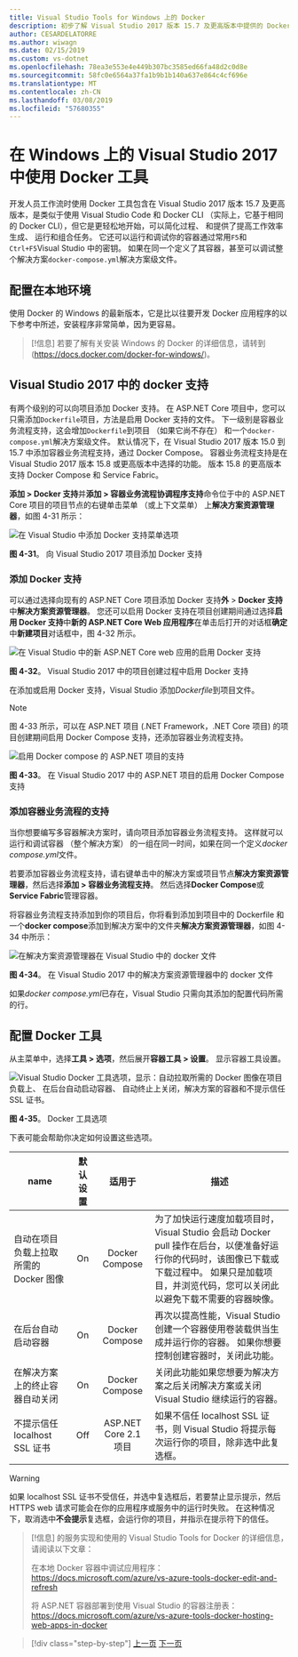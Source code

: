 ```yaml
---
title: Visual Studio Tools for Windows 上的 Docker
description: 初步了解 Visual Studio 2017 版本 15.7 及更高版本中提供的 Docker 工具。
author: CESARDELATORRE
ms.author: wiwagn
ms.date: 02/15/2019
ms.custom: vs-dotnet
ms.openlocfilehash: 78ea3e553e4e449b307bc3585ed66fa48d2c0d8e
ms.sourcegitcommit: 58fc0e6564a37fa1b9b1b140a637e864c4cf696e
ms.translationtype: MT
ms.contentlocale: zh-CN
ms.lasthandoff: 03/08/2019
ms.locfileid: "57680355"
---
```

# <a name="use-docker-tools-in-visual-studio-2017-on-windows"></a>在 Windows 上的 Visual Studio 2017 中使用 Docker 工具

开发人员工作流时使用 Docker 工具包含在 Visual Studio 2017 版本 15.7 及更高版本，是类似于使用 Visual Studio Code 和 Docker CLI （实际上，它基于相同的 Docker CLI），但它是更轻松地开始，可以简化过程、 和提供了提高工作效率生成、 运行和组合任务。 它还可以运行和调试你的容器通过常用`F5`和`Ctrl+F5`Visual Studio 中的密钥。 如果在同一个定义了其容器，甚至可以调试整个解决方案`docker-compose.yml`解决方案级文件。

## <a name="configure-your-local-environment"></a>配置在本地环境

使用 Docker 的 Windows 的最新版本，它是比以往要开发 Docker 应用程序的以下参考中所述，安装程序非常简单，因为更容易。

> [!信息] 若要了解有关安装 Windows 的 Docker 的详细信息，请转到 (<https://docs.docker.com/docker-for-windows/>)。

## <a name="docker-support-in-visual-studio-2017"></a>Visual Studio 2017 中的 docker 支持

有两个级别的可以向项目添加 Docker 支持。 在 ASP.NET Core 项目中，您可以只需添加`Dockerfile`项目，方法是启用 Docker 支持的文件。 下一级别是容器业务流程支持，这会增加`Dockerfile`到项目 （如果它尚不存在） 和一个`docker-compose.yml`解决方案级文件。 默认情况下，在 Visual Studio 2017 版本 15.0 到 15.7 中添加容器业务流程支持，通过 Docker Compose。 容器业务流程支持是在 Visual Studio 2017 版本 15.8 或更高版本中选择的功能。 版本 15.8 的更高版本支持 Docker Compose 和 Service Fabric。

**添加 > Docker 支持**并**添加 > 容器业务流程协调程序支持**命令位于中的 ASP.NET Core 项目的项目节点的右键单击菜单 （或上下文菜单） 上**解决方案资源管理器**，如图 4-31 所示：

![在 Visual Studio 中添加 Docker 支持菜单选项](./media/add-docker-support-menu.png)

**图 4-31**。 向 Visual Studio 2017 项目添加 Docker 支持

### <a name="add-docker-support"></a>添加 Docker 支持

可以通过选择向现有的 ASP.NET Core 项目添加 Docker 支持**外** > **Docker 支持**中**解决方案资源管理器**。 您还可以启用 Docker 支持在项目创建期间通过选择**启用 Docker 支持**中**新的 ASP.NET Core Web 应用程序**在单击后打开的对话框**确定**中**新建项目**对话框中，图 4-32 所示。

![在 Visual Studio 中的新 ASP.NET Core web 应用的启用 Docker 支持](./media/enable-docker-support-visual-studio.png)

**图 4-32**。 Visual Studio 2017 中的项目创建过程中启用 Docker 支持

在添加或启用 Docker 支持，Visual Studio 添加*Dockerfile*到项目文件。

> [!NOTE]
> 图 4-33 所示，可以在 ASP.NET 项目 (.NET Framework，.NET Core 项目) 的项目创建期间启用 Docker Compose 支持，还添加容器业务流程支持。

![启用 Docker compose 的 ASP.NET 项目的支持](media/enable-docker-compose-support.png)

**图 4-33**。 在 Visual Studio 2017 中的 ASP.NET 项目的启用 Docker Compose 支持

### <a name="add-container-orchestration-support"></a>添加容器业务流程的支持

当你想要编写多容器解决方案时，请向项目添加容器业务流程支持。 这样就可以运行和调试容器 （整个解决方案） 的一组在同一时间，如果在同一个定义*docker compose.yml*文件。

若要添加容器业务流程支持，请右键单击中的解决方案或项目节点**解决方案资源管理器**，然后选择**添加 > 容器业务流程支持**。 然后选择**Docker Compose**或**Service Fabric**管理容器。

将容器业务流程支持添加到你的项目后，你将看到添加到项目中的 Dockerfile 和一个**docker compose**添加到解决方案中的文件夹**解决方案资源管理器**，如图 4-34 中所示：

![在解决方案资源管理器在 Visual Studio 中的 docker 文件](media/docker-support-solution-explorer.png)

**图 4-34**。 在 Visual Studio 2017 中的解决方案资源管理器中的 docker 文件

如果*docker compose.yml*已存在，Visual Studio 只需向其添加的配置代码所需的行。

## <a name="configure-docker-tools"></a>配置 Docker 工具

从主菜单中，选择**工具 > 选项**，然后展开**容器工具 > 设置**。 显示容器工具设置。

![Visual Studio Docker 工具选项，显示：自动拉取所需的 Docker 图像在项目负载上、 在后台自动启动容器、 自动终止上关闭，解决方案的容器和不提示信任 SSL 证书。](./media/visual-studio-docker-tools-options.png)

**图 4-35**。 Docker 工具选项

下表可能会帮助你决定如何设置这些选项。

| name | 默认设置 | 适用于 | 描述 |
| -----|:---------------:|:----------:| ----------- |
| 自动在项目负载上拉取所需的 Docker 图像 | On | Docker Compose | 为了加快运行速度加载项目时，Visual Studio 会启动 Docker pull 操作在后台，以便准备好运行你的代码时，该图像已下载或下载过程中。 如果只是加载项目，并浏览代码，您可以关闭此以避免下载不需要的容器映像。 |
| 在后台自动启动容器 | On | Docker Compose | 再次以提高性能，Visual Studio 创建一个容器使用卷装载供当生成并运行你的容器。 如果你想要控制创建容器时，关闭此功能。 |
| 在解决方案上的终止容器自动关闭 | On | Docker Compose | 关闭此功能如果您想要为解决方案之后关闭解决方案或关闭 Visual Studio 继续运行的容器。 |
| 不提示信任 localhost SSL 证书 | Off | ASP.NET Core 2.1 项目 | 如果不信任 localhost SSL 证书，则 Visual Studio 将提示每次运行你的项目，除非选中此复选框。 |

> [!WARNING]
> 如果 localhost SSL 证书不受信任，并选中复选框后，若要禁止显示提示，然后 HTTPS web 请求可能会在你的应用程序或服务中的运行时失败。 在这种情况下，取消选中**不会提示**复选框，会运行你的项目，并指示在提示符下的信任。

> [!信息] 的服务实现和使用的 Visual Studio Tools for Docker 的详细信息，请阅读以下文章：
>
>在本地 Docker 容器中调试应用程序： <https://docs.microsoft.com/azure/vs-azure-tools-docker-edit-and-refresh>
>
>将 ASP.NET 容器部署到使用 Visual Studio 的容器注册表： <https://docs.microsoft.com/azure/vs-azure-tools-docker-hosting-web-apps-in-docker>

>[!div class="step-by-step"]
>[上一页](docker-apps-inner-loop-workflow.md)
>[下一页](set-up-windows-containers-with-powershell.md)
